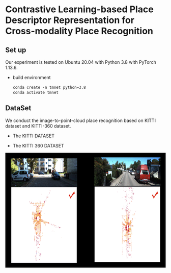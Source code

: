 #  Contrastive Learning-based Place Descriptor Representation for Cross-modality Place Recognition

## Set up 
Our experiment is tested on Ubuntu 20.04 with Python 3.8 with PyTorch 1.13.6.
- build environment
  ```
  conda create -n tmnet python=3.8
  conda activate tmnet
  ```


## DataSet
We conduct the image-to-point-cloud place recognition based on KITTI dataset and KITTI-360 dataset.

- The KITTI DATASET

- The KITTI 360 DATASET




<div>
<img src="https://github.com/emilyemliyM/TMNet/blob/main/img/kitti08_demo2.gif" alt="描述文本" width="720" height="360">
</div>

